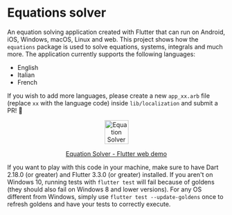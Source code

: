 # Equations solver

An equation solving application created with Flutter that can run on Android, iOS, Windows, macOS, Linux and web. This project shows how the `equations` package is used to solve equations, systems, integrals and much more. The application currently supports the following languages:

  - English
  - Italian
  - French

If you wish to add more languages, please create a new `app_xx.arb` file (replace `xx` with the language code) inside `lib/localization` and submit a PR! :rocket:

<p align="center"><img src="https://raw.githubusercontent.com/albertodev01/equations/master/assets/circle_logo.svg" alt="Equation Solver logo" width="55" height="55" /></p>
<p align="center"><a href="https://albertodev01.github.io/equations/">Equation Solver - Flutter web demo</a></p>

If you want to play with this code in your machine, make sure to have Dart 2.18.0 (or greater) and Flutter 3.3.0 (or greater) installed. If you aren't on Windows 10, running tests with `flutter test` will fail because of goldens (they should also fail on Windows 8 and lower versions). For any OS different from Windows, simply use `flutter test --update-goldens` once to refresh goldens and have your tests to correctly execute.
